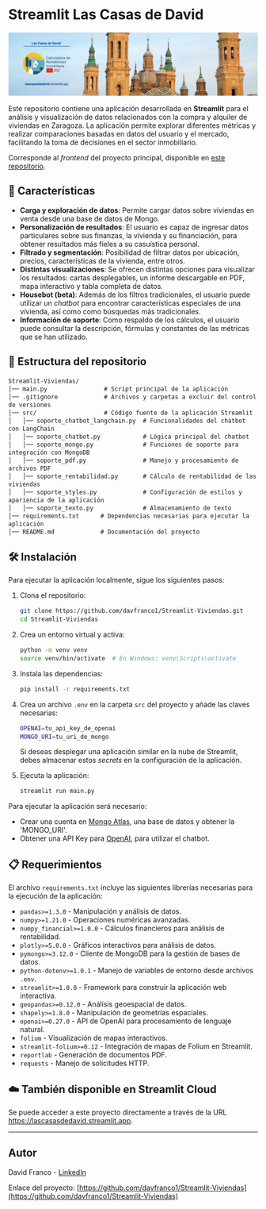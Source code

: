 # Streamlit Las Casas de David

<img src="images/header_github.png">

Este repositorio contiene una aplicación desarrollada en **Streamlit** para el análisis y visualización de datos relacionados con la compra y alquiler de viviendas en Zaragoza. La aplicación permite explorar diferentes métricas y realizar comparaciones basadas en datos del usuario y el mercado, facilitando la toma de decisiones en el sector inmobiliario.

Corresponde al *frontend* del proyecto principal, disponible en [este repositorio](https://github.com/davfranco1/Proyecto-Rentabilidad-Viviendas).

## 🏡 Características

- **Carga y exploración de datos**: Permite cargar datos sobre viviendas en venta desde una base de datos de Mongo.
- **Personalización de resultados**: El usuario es capaz de ingresar datos particulares sobre sus finanzas, la vivienda y su financiación, para obtener resultados más fieles a su casuística personal.
- **Filtrado y segmentación**: Posibilidad de filtrar datos por ubicación, precios, características de la vivienda, entre otros.
- **Distintas visualizaciones**: Se ofrecen distintas opciones para visualizar los resultados: cartas desplegables, un informe descargable en PDF, mapa interactivo y tabla completa de datos.
- **Housebot (beta)**: Además de los filtros tradicionales, el usuario puede utilizar un *chatbot* para encontrar características especiales de una vivienda, así como como búsquedas más tradicionales.
- **Información de soporte**: Como respaldo de los cálculos, el usuario puede consultar la descripción, fórmulas y constantes de las métricas que se han utilizado.

## 📂 Estructura del repositorio

```
Streamlit-Viviendas/
│── main.py                # Script principal de la aplicación
│── .gitignore             # Archivos y carpetas a excluir del control de versiones
│── src/                   # Código fuente de la aplicación Streamlit
│   │── soporte_chatbot_langchain.py  # Funcionalidades del chatbot con LangChain
│   │── soporte_chatbot.py            # Lógica principal del chatbot
│   │── soporte_mongo.py              # Funciones de soporte para integración con MongoDB
│   │── soporte_pdf.py                # Manejo y procesamiento de archivos PDF
│   │── soporte_rentabilidad.py       # Cálculo de rentabilidad de las viviendas
│   │── soporte_styles.py             # Configuración de estilos y apariencia de la aplicación
│   │── soporte_texto.py              # Almacenamiento de texto
│── requirements.txt      # Dependencias necesarias para ejecutar la aplicación
│── README.md             # Documentación del proyecto
```

## 🛠 Instalación

Para ejecutar la aplicación localmente, sigue los siguientes pasos:

1. Clona el repositorio:
   ```bash
   git clone https://github.com/davfranco1/Streamlit-Viviendas.git
   cd Streamlit-Viviendas
   ```

2. Crea un entorno virtual y activa:
   ```bash
   python -m venv venv
   source venv/bin/activate  # En Windows: venv\Scripts\activate
   ```

3. Instala las dependencias:
   ```bash
   pip install -r requirements.txt
   ```

4. Crea un archivo `.env` en la carpeta `src` del proyecto y añade las claves necesarias:
   ```bash
   OPENAI=tu_api_key_de_openai
   MONGO_URI=tu_uri_de_mongo
   ```
   Si deseas desplegar una aplicación similar en la nube de Streamlit, debes almacenar estos *secrets* en la configuración de la aplicación.

4. Ejecuta la aplicación:
   ```bash
   streamlit run main.py
   ```

Para ejecutar la aplicación será necesario:
- Crear una cuenta en [Mongo Atlas](https://www.mongodb.com/lp/cloud/atlas/try4-reg), una base de datos y obtener la 'MONGO_URI'.
- Obtener una API Key para [OpenAI](https://platform.openai.com/docs/overview), para utilizar el chatbot.


## 📋 Requerimientos

El archivo `requirements.txt` incluye las siguientes librerías necesarias para la ejecución de la aplicación:

- `pandas>=1.3.0` - Manipulación y análisis de datos.
- `numpy>=1.21.0` - Operaciones numéricas avanzadas.
- `numpy_financial>=1.0.0` - Cálculos financieros para análisis de rentabilidad.
- `plotly>=5.0.0` - Gráficos interactivos para análisis de datos.
- `pymongo>=3.12.0` - Cliente de MongoDB para la gestión de bases de datos.
- `python-dotenv>=1.0.1` - Manejo de variables de entorno desde archivos `.env`.
- `streamlit>=1.0.0` - Framework para construir la aplicación web interactiva.
- `geopandas>=0.12.0` - Análisis geoespacial de datos.
- `shapely>=1.8.0` - Manipulación de geometrías espaciales.
- `openai>=0.27.0` - API de OpenAI para procesamiento de lenguaje natural.
- `folium` - Visualización de mapas interactivos.
- `streamlit-folium>=0.12` - Integración de mapas de Folium en Streamlit.
- `reportlab` - Generación de documentos PDF.
- `requests` - Manejo de solicitudes HTTP.


##  ☁️ También disponible en Streamlit Cloud

Se puede acceder a este proyecto directamente a través de la URL https://lascasasdedavid.streamlit.app.

---

## Autor

David Franco - [LinkedIn](https://linkedin.com/in/franco-david)

Enlace del proyecto: [https://github.com/davfranco1/Streamlit-Viviendas](https://github.com/davfranco1/Streamlit-Viviendas)

